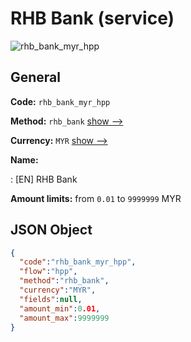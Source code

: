 
# RHB Bank (service) 
![rhb_bank_myr_hpp](https://static.openfintech.io/payment_methods/rhb_bank_myr_hpp/logo.svg?w=400&c=v0.59.26#w200)  

## General 
 
**Code:** `rhb_bank_myr_hpp` 
 
**Method:** `rhb_bank` 
 [show -->](/payment-methods/rhb_bank/) 
 
**Currency:** `MYR` [show -->](/currencies/MYR/) 
 
**Name:** 
 
:	[EN] RHB Bank 
 
**Amount limits:** from `0.01` to `9999999` MYR 

## JSON Object 

```json
{
  "code":"rhb_bank_myr_hpp",
  "flow":"hpp",
  "method":"rhb_bank",
  "currency":"MYR",
  "fields":null,
  "amount_min":0.01,
  "amount_max":9999999
}
```  
